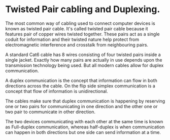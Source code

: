 # Twisted Pair cabling and Duplexing. 

The most common way of cabling used to connect computer devices is known as twisted pair cable. It's called twisted pair cable because it features pair of copper wires twisted together. These pairs act as a single coduit for information and their twisted nature help protect from electromagnetic interference and crosstalk from neighbouring pairs. 

A standard Cat6 cable has 8 wires consisting of four twisted pairs inside a single jacket. Exactly how many pairs are actually in use depends upon the transmission technology being used. But all modern cables allow for duplex communication. 

A duplex communication is the concept that information can flow in both directions across the cable. 
On the flip side simplex communication is a concept that flow of information is unidirectional. 

The cables make sure that duplex communication is happening by reserving one or two pairs for communicating in one direction and the other one or two pair to communicate in other direction.

The two devices communicating with each other at the same time is known as Full-duplex communication, whereas half-duplex is when 
communication can happen in both directions but one side can send information at a time. 


